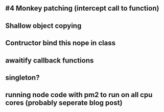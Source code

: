 
## \#4 Monkey patching (intercept call to function)

## Shallow object copying

## Contructor bind this nope in class

## awaitify callback functions 

## singleton?

## running node code with pm2 to run on all cpu cores (probably seperate blog post)
